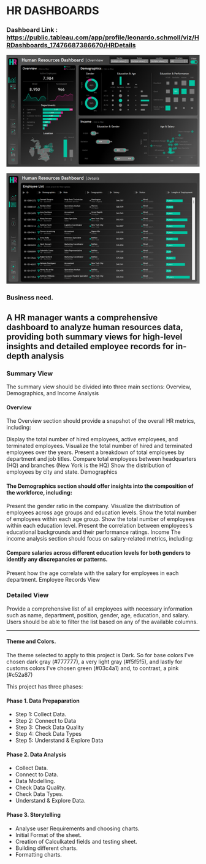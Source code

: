 # HR DASHBOARDS

### Dashboard Link : https://public.tableau.com/app/profile/leonardo.schmoll/viz/HRDashboards_17476687386670/HRDetails

![](https://github.com/leoschmoll/Tableau-Project/blob/main/HR%20Dashboard%20-%20Summary.png)

![](https://github.com/leoschmoll/Tableau-Project/blob/main/HR%20Dashboard%20-%20Details.png)

### Business need.

A HR manager wants a comprehensive dashboard to analyze human resources data, providing both summary views for high-level insights and detailed employee records for in-depth analysis
---

### Summary View

The summary view should be divided into three main sections: Overview, Demographics, and Income Analysis

#### Overview
The Overview section should provide a snapshot of the overall HR metrics, including:

Display the total number of hired employees, active employees, and terminated employees.
Visualize the total number of hired and terminated employees over the years.
Present a breakdown of total employees by department and job titles.
Compare total employees between headquarters (HQ) and branches (New York is the HQ)
Show the distribution of employees by city and state.
Demographics

#### The Demographics section should offer insights into the composition of the workforce, including:

Present the gender ratio in the company.
Visualize the distribution of employees across age groups and education levels.
Show the total number of employees within each age group.
Show the total number of employees within each education level.
Present the correlation between employees’s educational backgrounds and their performance ratings.
Income
The income analysis section should focus on salary-related metrics, including:

#### Compare salaries across different education levels for both genders to identify any discrepancies or patterns.
Present how the age correlate with the salary for employees in each department.
Employee Records View

### Detailed View

Provide a comprehensive list of all employees with necessary information such as name, department, position, gender, age, education, and salary.
Users should be able to filter the list based on any of the available columns.

-------


####  Theme and Colors.
The theme selected to apply to this project is Dark. So for base colors I've chosen dark gray (#777777), a very light gray (#f5f5f5), and lastly for customs colors I've   chosen green (#03c4a1) and, to contrast, a pink (#c52a87)  


This project has three phases:

####  Phase 1. Data Prepaparation
  - Step 1: Collect Data.
  - Step 2: Connect to Data
  - Step 3: Check Data Quality
  - Step 4: Check Data Types
  - Step 5: Understand & Explore Data

#### Phase 2. Data Analysis
  - Collect Data.
  - Connect to Data.
  - Data Modelling.
  - Check Data Quality.
  - Check Data Types.
  - Understand & Explore Data.

#### Phase 3. Storytelling
  - Analyse user Requirements and choosing charts.
  - Initial Format of the sheet.
  - Creation of Calculkated fields and testing sheet.
  - Building different charts.
  - Formatting charts.



